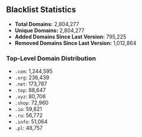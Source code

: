 ## Blacklist Statistics

- **Total Domains:** 2,804,277
- **Unique Domains:** 2,804,277
- **Added Domains Since Last Version:** 795,225
- **Removed Domains Since Last Version:** 1,012,864

### Top-Level Domain Distribution

-  `.com`: 1,244,595
-  `.org`: 236,439
-  `.net`: 173,787
-  `.top`: 88,647
-  `.xyz`: 80,706
-  `.shop`: 72,960
-  `.io`: 59,821
-  `.ru`: 56,772
-  `.info`: 51,064
-  `.pl`: 48,757
